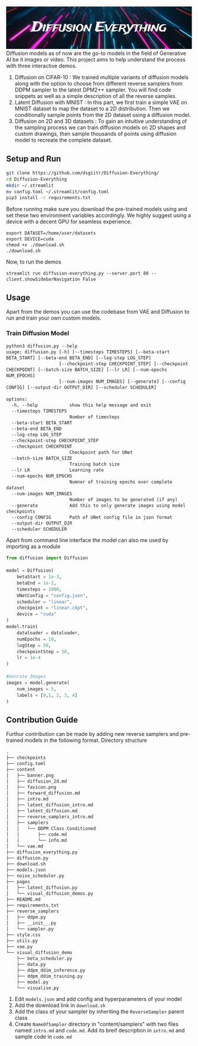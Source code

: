 ![](content/banner.png)
Diffusion models as of now are the go-to models in the field of Generative AI be it images or video. This project aims to help understand the process with three interactive demos. 
1. Diffusion on CIFAR-10 : We trained multiple variants of diffusion models along with the option to choose from different reverse samplers from DDPM sampler to the latest DPM2++ sampler. You will find code snippets as well as a simple description of all the reverse samples. 
2. Latent Diffusion with MNIST : In this part, we first train a simple VAE on MNIST dataset to map the dataset to a 2D distribution. Then we conditionally sample points from the 2D dataset using a diffusion model. 
3. Diffusion on 2D and 3D datasets : To gain an intuitive understanding of the sampling process we can train diffusion models on 2D shapes and custom drawings, then sample thousands of points using diffusion model to recreate the complete dataset. 

## Setup and Run
```bash 
git clone https://github.com/dsgiitr/Diffusion-Everything/
cd Diffusion-Everything 
mkdir ~/.streamlit 
mv config.toml ~/.streamlit/config.toml
pip3 install -r requirements.txt 
```
Before running make sure you download the pre-trained models using and set these two environment variables accordingly. We highly suggest using a device with a decent GPU for seamless experience. 
```
export DATASET=/home/user/datasets
export DEVICE=cuda
chmod +x ./download.sh
./download.sh
```
Now, to run the demos 
```
streamlit run diffusion-everything.py --server.port 80 --client.showSidebarNavigation False
```
## Usage 
Apart from the demos you can use  the codebase from VAE and Diffusion to run and train your own custom models. 
### Train Diffusion Model 
```
python3 diffusion.py --help
usage: diffusion.py [-h] [--timesteps TIMESTEPS] [--beta-start BETA_START] [--beta-end BETA_END] [--log-step LOG_STEP]
                    [--checkpoint-step CHECKPOINT_STEP] [--checkpoint CHECKPOINT] [--batch-size BATCH_SIZE] [--lr LR] [--num-epochs NUM_EPOCHS]
                    [--num-images NUM_IMAGES] [--generate] [--config CONFIG] [--output-dir OUTPUT_DIR] [--scheduler SCHEDULER]

options:
  -h, --help            show this help message and exit
  --timesteps TIMESTEPS
                        Number of timesteps
  --beta-start BETA_START
  --beta-end BETA_END
  --log-step LOG_STEP
  --checkpoint-step CHECKPOINT_STEP
  --checkpoint CHECKPOINT
                        Checkpoint path for UNet
  --batch-size BATCH_SIZE
                        Training batch size
  --lr LR               Learning rate
  --num-epochs NUM_EPOCHS
                        Numner of training epochs over complete dataset
  --num-images NUM_IMAGES
                        Number of images to be generated (if any)
  --generate            Add this to only generate images using model checkpoints
  --config CONFIG       Path of UNet config file in json format
  --output-dir OUTPUT_DIR
  --scheduler SCHEDULER
```
Apart from command line interface the model can also me used by importing as a module 
```python
from diffusion import Diffusion 

model = Diffusion(
	betaStart = 1e-3, 
	betaEnd = 1e-2, 
	timesteps = 1000, 
	UNetConfig = "config.json", 
	scheduler = "linear", 
	checkpoint = "linear.ckpt", 
	device = "cuda"
)
model.train(
	dataloader = dataloader, 
	numEpochs = 10, 
	logStep = 50, 
	checkpointStep = 50, 
	lr = 1e-4
)

#Genrate Images
images = model.generate(
	num_images = 5, 
	labels = [0,1, 2, 3, 4]
)
```

## Contribution Guide 
Furthur contribution can be made by adding new reverse samplers and pre-trained models in the following format. 
Directory structure 
```
.
├── checkpoints
├── config.toml
├── content
│   ├── banner.png
│   ├── diffusion_2d.md
│   ├── favicon.png
│   ├── forward_diffusion.md
│   ├── intro.md
│   ├── latent_diffusion_intro.md
│   ├── latent_diffusion.md
│   ├── reverse_samplers_intro.md
│   ├── samplers
│   │   └── DDPM Class Conditioned
│   │       ├── code.md
│   │       └── info.md
│   └── vae.md
├── diffusion_everything.py
├── diffusion.py
├── download.sh
├── models.json
├── noise_scheduler.py
├── pages
│   ├── latent_diffusion.py
│   └── visual_diffusion_demos.py
├── README.md
├── requirements.txt
├── reverse_samplers
│   ├── ddpm.py
│   ├── __init__.py
│   └── sampler.py
├── style.css
├── utils.py
├── vae.py
└── visual_diffusion_demo
    ├── beta_scheduler.py
    ├── data.py
    ├── ddpm_ddim_inference.py
    ├── ddpm_ddim_training.py
    ├── model.py
    └── visualise.py
```
1. Edit `models.json` and add config and hyperparameters of your model
2. Add the download link in `download.sh`
2. Add the class of your sampler by inheriting the `ReverseSampler` parent class
3. Create `NameOfSampler` directory in "content/samplers" with two files named `intro.md` and `code.md`. Add its breif description in `intro.md` and sample code in `code.md` 




